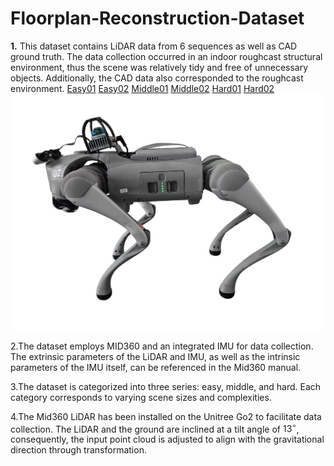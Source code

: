  Floorplan-Reconstruction-Dataset
 ====
**1.**  This dataset contains LiDAR data from 6 sequences as well as CAD ground truth. The data collection occurred in an indoor roughcast structural environment, thus the scene was relatively tidy and free of unnecessary objects. Additionally, the CAD data also corresponded to the  roughcast environment.
[Easy01](https://1drv.ms/f/s!Aq1AwkbPOmhdgh8oLfpdxUYv-abp?e=RdH7ZQ)
[Easy02](https://1drv.ms/f/s!Aq1AwkbPOmhdgiCm5oiqY8Q-dXB1?e=MHVW55)
[Middle01](https://1drv.ms/f/s!Aq1AwkbPOmhdgiGqWpNlWRcW3lZh?e=johF3g)
[Middle02](https://1drv.ms/f/s!Aq1AwkbPOmhdgiKT_8KN6SVku06k?e=spGc7p)
[Hard01](https://1drv.ms/f/s!Aq1AwkbPOmhdgiNJgvaczzTptBN4?e=cxJ6c8)
[Hard02](https://1drv.ms/f/s!Aq1AwkbPOmhdgiQie22ijL14MVpa?e=q7iiQd)
![equipment](https://github.com/David2liu/Floorplan-Reconstruction-Dataset/blob/main/equipment.jpg "equipment") 

2.The dataset employs MID360 and an integrated IMU for data collection. The extrinsic parameters of the LiDAR and IMU, as well as the intrinsic parameters of the IMU itself, can be referenced in the Mid360 manual.


3.The dataset is categorized into three series: easy, middle, and hard. Each category corresponds to varying scene sizes and complexities.

4.The Mid360 LiDAR has been installed on the Unitree Go2 to facilitate data collection. The LiDAR and the ground are inclined at a tilt angle of $13^\circ$, consequently, the input point cloud is adjusted to align with the gravitational direction through transformation.
